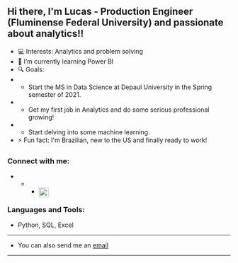 ## Hi there, I'm Lucas - Production Engineer (Fluminense Federal University) and passionate about analytics!!

- 💻 Interests: Analytics and problem solving
- 🌱 I’m currently learning Power BI
- 🔍 Goals:
- - Start the MS in Data Science at Depaul University in the Spring semester of 2021.
- - Get my first job in Analytics and do some serious professional growing!
- - Start delving into some machine learning.
- ⚡ Fun fact: I'm Brazilian, new to the US and finally ready to work!


### Connect with me:

- - - [<img align="left" alt="lucasfoep | LinkedIn" width="22px" src="https://cdn.jsdelivr.net/npm/simple-icons@v3/icons/linkedin.svg" />][linkedin]

### Languages and Tools:

- Python, SQL, Excel

---

- You can also send me an [email](mailto:lucasfoep@gmail.com)

---

[linkedin]: https://www.linkedin.com/in/lucas-de-oliveira-8a76b058/

